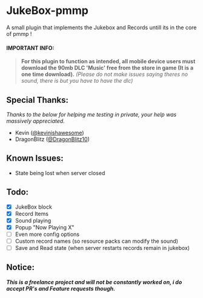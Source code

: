 # JukeBox-pmmp

A small plugin that implements the Jukebox and Records untill its in the core of pmmp !

#### IMPORTANT INFO:
>**For this plugin to function as intended, all mobile device users must download the 90mb DLC 'Music' free from the store in game (It is a one time download).**
>*(Please do not make issues saying theres no sound, there is but you have to have the dlc)*

## Special Thanks:
_Thanks to the below for helping me testing in private, your help was massively appreciated._

- Kevin ([@kevinishawesome](https://github.com/kevinishawesome))
- DragonBlitz ([@DragonBlitz10](https://github.com/Dragonblitz10))

## Known Issues:
- State being lost when server closed

## Todo:

- [x] JukeBox block
- [x] Record Items
- [x] Sound playing
- [x] Popup "Now Playing X"
- [ ] Even more config options
- [ ] Custom record names (so resource packs can modify the sound)
- [ ] Save and Read state (when server restarts records remain in jukebox)

## Notice:
___This is a freelance project and will not be constantly worked on, i do accept PR's and Feature requests though.___
